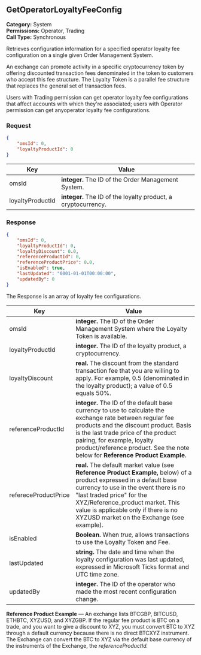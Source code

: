 ## GetOperatorLoyaltyFeeConfig

**Category:** System<br />**Permissions:** Operator, Trading<br />**Call Type:** Synchronous

Retrieves configuration information for a specified operator loyalty fee configuration on a single given Order Management System.

An exchange can promote activity in a specific cryptocurrency token by offering discounted transaction fees denominated in the token to customers who accept this fee structure. The Loyalty Token is a parallel fee structure that replaces the general set of transaction fees.

Users with Trading permission can get operator loyalty fee configurations that affect accounts with which they're associated; users with Operator permission can get anyoperator loyalty fee configurations.

### Request

```json
{
    "omsId": 0,
    "loyaltyProductId": 0
}
```
| Key                  | Value                                                        |
| -------------------- | ------------------------------------------------------------ |
| omsId                | **integer.** The ID of the Order Management System.          |
| loyaltyProductId     | **integer.** The ID of the loyalty product, a cryptocurrency. |

### Response

```json
{
    "omsId": 0,
    "loyaltyProductId": 0,
    "loyaltyDiscount": 0.0,
    "referenceProductId": 0,
    "referenceProductPrice": 0.0,
    "isEnabled": true,
    "lastUpdated": "0001-01-01T00:00:00",
    "updatedBy": 0
}
```
The Response is an array of loyalty fee configurations.

| Key                  | Value                                                        |
| -------------------- | ------------------------------------------------------------ |
| omsId                | **integer.** The ID of the Order Management System where the Loyalty Token is available. |
| loyaltyProductId     | **integer.** The ID of the loyalty product, a cryptocurrency. |
| loyaltyDiscount      | **real.** The discount from the standard transaction fee that you are willing to apply. For example, 0.5 (denominated in the loyalty product); a value of 0.5 equals 50%. |
| referenceProductId   | **integer.** The ID of the default base currency to use to calculate the exchange rate between regular fee products and the discount product. Basis is the last trade price of the product pairing, for example, loyalty product/reference product. See the note below for **Reference Product Example.** |
| refereceProductPrice | **real.** The default market value (see **Reference Product Example,** below) of a product expressed in a default base currency to use in the event there is no "last traded price" for the XYZ/Reference_product market. This value is applicable only if there is no XYZUSD market on the Exchange (see example). |
| isEnabled            | **Boolean.** When *true,* allows transactions to use the Loyalty Token and Fee. |
| lastUpdated          | **string.** The date and time when the loyalty configuration was last updated, expressed in Microsoft Ticks format and UTC time zone. |
| updatedBy            | **integer.** The ID of the operator who made the most recent configuration change. |

**Reference Product Example** &mdash; An exchange lists BTCGBP, BITCUSD, ETHBTC, XYZUSD, and XYZGBP. If the regular fee product is BTC on a trade, and you want to give a discount to XYZ, you must convert BTC to XYZ through a default currency because there is no direct BTCXYZ instrument. The Exchange can convert the BTC to XYZ via the default base currency of the instruments of the Exchange, the *referenceProductId.*
